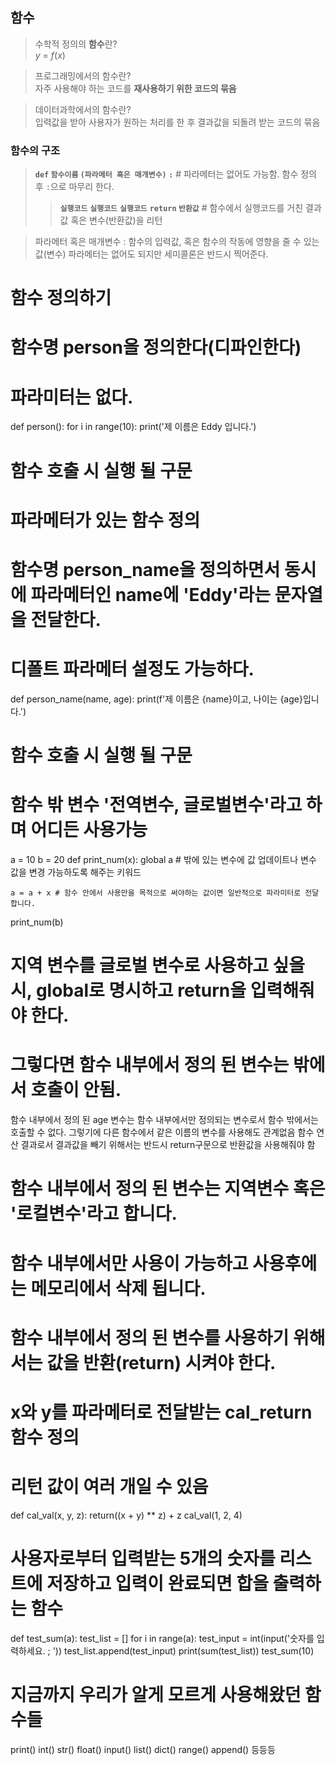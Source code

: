 ## 함수
> 수학적 정의의 **함수**란?  
$y$ = $f(x)$

> 프로그래밍에서의 함수란?  
자주 사용해야 하는 코드를 **재사용하기 위한 코드의 묶음**

> 데이터과학에서의 함수란?  
입력값을 받아 사용자가 원하는 처리를 한 후 결과값을 되돌려 받는 코드의 묶음


### 함수의 구조
>**`def` `함수이름` `(파라메터 혹은 매개변수)` `:`** # 파라메터는 없어도 가능함. 함수 정의 후 `:`으로 마무리 한다.
>>**`실행코드`**
**`실행코드`**
**`실행코드`**
**`return` `반환값`** # 함수에서 실행코드를 거친 결과 값 혹은 변수(반환값)을 리턴

>파라메터 혹은 매개변수 : 함수의 입력값, 혹은 함수의 작동에 영향을 줄 수 있는 값(변수)
파라메터는 없어도 되지만 세미콜론은 반드시 찍어준다.


# 함수 정의하기
# 함수명 person을 정의한다(디파인한다)

# 파라미터는 없다.
def person():
    for i in range(10):
        print('제 이름은 Eddy 입니다.')
# 함수 호출 시 실행 될 구문

# 파라메터가 있는 함수 정의
# 함수명 person_name을 정의하면서 동시에 파라메터인 name에 'Eddy'라는 문자열을 전달한다.
# 디폴트 파라메터 설정도 가능하다.
def person_name(name, age):
    print(f'제 이름은 {name}이고, 나이는 {age}입니다.')
# 함수 호출 시 실행 될 구문


# 함수 밖 변수 '전역변수, 글로벌변수'라고 하며 어디든 사용가능
a = 10
b = 20
def print_num(x):
    global a # 밖에 있는 변수에 값 업데이트나 변수 값을 변경 가능하도록 해주는 키워드
    
    a = a + x # 함수 안에서 사용만을 목적으로 써야하는 값이면 일반적으로 파라미터로 전달합니다.
print_num(b)
# 지역 변수를 글로벌 변수로 사용하고 싶을 시, global로 명시하고 return을 입력해줘야 한다. 

# 그렇다면 함수 내부에서 정의 된 변수는 밖에서 호출이 안됨.
함수 내부에서 정의 된 age 변수는 함수 내부에서만 정의되는 변수로서 함수 밖에서는 호출할 수 없다.
그렇기에 다른 함수에서 같은 이름의 변수를 사용해도 관계없음
함수 연산 결과로서 결과값을 빼기 위해서는 반드시 return구문으로 반환값을 사용해줘야 함
# 함수 내부에서 정의 된 변수는 지역변수 혹은 '로컬변수'라고 합니다.
# 함수 내부에서만 사용이 가능하고 사용후에는 메모리에서 삭제 됩니다.

# 함수 내부에서 정의 된 변수를 사용하기 위해서는 값을 반환(return) 시켜야 한다.
# x와 y를 파라메터로 전달받는 cal_return 함수 정의
# 리턴 값이 여러 개일 수 있음

def cal_val(x, y, z):
    return((x + y) ** z) + z
cal_val(1, 2, 4)

# 사용자로부터 입력받는 5개의 숫자를 리스트에 저장하고 입력이 완료되면 합을 출력하는 함수
def test_sum(a):
    test_list = []
    for i in range(a):
        test_input = int(input('숫자를 입력하세요. ; '))
        test_list.append(test_input)
    print(sum(test_list))
test_sum(10)

# 지금까지 우리가 알게 모르게 사용해왔던 함수들
print()
int()
str()
float()
input()
list()
dict()
range()
append() 등등등
















